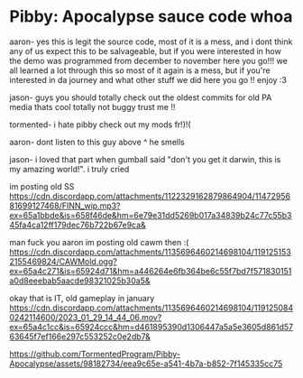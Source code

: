 # Pibby: Apocalypse sauce code whoa

aaron- yes this is legit the source code, most of it is a mess, and i dont think any of us expect this to be salvageable,
but if you were interested in how the demo was programmed from december to november here you go!!! we all learned a lot through this so most of it again is a mess, but if you're interested in da journey and what other stuff we did here you go !! enjoy :3

jason- guys you should totally check out the oldest commits for old PA media thats cool totally not buggy trust me !!

tormented- i hate pibby check out my mods fr!)!(

aaron- dont listen to this guy above ^ he smells

jason- i loved that part when gumball said "don't you get it darwin, this is my amazing world!". i truly cried

im posting old SS
https://cdn.discordapp.com/attachments/1122329162879864904/1147295681699127468/FINN_wip.mp3?ex=65a1bbde&is=658f46de&hm=6e79e31dd5269b017a34839b24c77c55b345fa4ca12ff179dec76b722b67e9ca&

man fuck you aaron im posting old cawm then :( 
https://cdn.discordapp.com/attachments/1135696460214698104/1191251532155469824/CAWMold.ogg?ex=65a4c271&is=65924d71&hm=a446264e6fb364be6c55f7bd7f571830151a0d8eeebab5aacde98321025b30a5&

okay that is IT, old gameplay in january
https://cdn.discordapp.com/attachments/1135696460214698104/1191250840242114600/2023_01_29_14_44_06.mov?ex=65a4c1cc&is=65924ccc&hm=d461895390d1306447a5a5e3605d861d5763645f7ef166e297c553252c0e2db7&

https://github.com/TormentedProgram/Pibby-Apocalypse/assets/98182734/eea9c65e-a541-4b7a-b852-7f145335cc75

